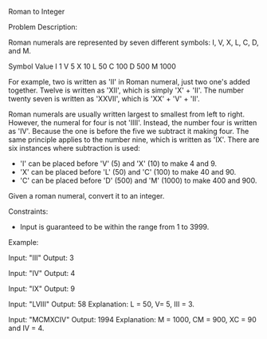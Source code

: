 Roman to Integer

Problem Description:

Roman numerals are represented by seven different symbols: I, V, X, L, C, D, and M.

Symbol       Value
I             1
V             5
X             10
L             50
C             100
D             500
M             1000

For example, two is written as 'II' in Roman numeral, just two one's added together.
Twelve is written as 'XII', which is simply 'X' + 'II'.
The number twenty seven is written as 'XXVII', which is 'XX' + 'V' + 'II'.

Roman numerals are usually written largest to smallest from left to right.
However, the numeral for four is not 'IIII'. Instead, the number four is written as 'IV'.
Because the one is before the five we subtract it making four.
The same principle applies to the number nine, which is written as 'IX'.
There are six instances where subtraction is used:

- 'I' can be placed before 'V' (5) and 'X' (10) to make 4 and 9.
- 'X' can be placed before 'L' (50) and 'C' (100) to make 40 and 90.
- 'C' can be placed before 'D' (500) and 'M' (1000) to make 400 and 900.

Given a roman numeral, convert it to an integer.

Constraints:

- Input is guaranteed to be within the range from 1 to 3999.

Example:

Input: "III"
Output: 3

Input: "IV"
Output: 4

Input: "IX"
Output: 9

Input: "LVIII"
Output: 58
Explanation: L = 50, V= 5, III = 3.

Input: "MCMXCIV"
Output: 1994
Explanation: M = 1000, CM = 900, XC = 90 and IV = 4.